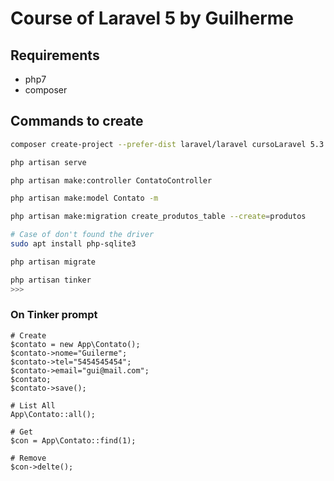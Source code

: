 # Course of Laravel 5 by Guilherme

## Requirements

- php7
- composer

## Commands to create
 
```bash
composer create-project --prefer-dist laravel/laravel cursoLaravel 5.3

php artisan serve

php artisan make:controller ContatoController

php artisan make:model Contato -m

php artisan make:migration create_produtos_table --create=produtos

# Case of don't found the driver
sudo apt install php-sqlite3

php artisan migrate

php artisan tinker
>>>
```

### On Tinker prompt

```
# Create
$contato = new App\Contato();
$contato->nome="Guilerme";
$contato->tel="5454545454";
$contato->email="gui@mail.com";
$contato;
$contato->save();

# List All
App\Contato::all();

# Get
$con = App\Contato::find(1);

# Remove
$con->delte();
```